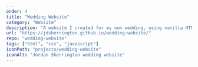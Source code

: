 ```yaml
---
order: 4
title: "Wedding Website"
category: "Website"
description: "A website I created for my own wedding, using vanilla HTML, CSS, and JavaScript."
url: "https://jdsherrington.github.io/wedding-website/"
repo: "wedding-website"
tags: ["html", "css", "javascript"]
iconPath: "projects/wedding-website"
iconAlt: "Jordan Sherrington wedding website"
---
```

